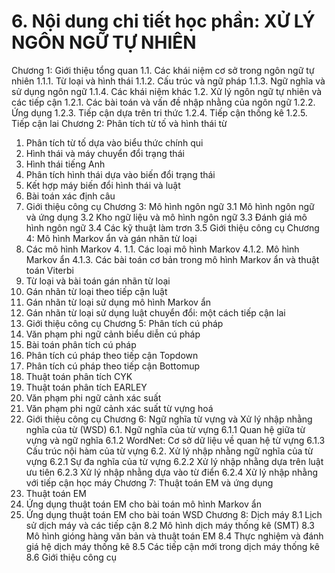 # 6. Nội dung chi tiết học phần: XỬ LÝ NGÔN NGỮ TỰ NHIÊN
Chương 1: Giới thiệu tổng quan 1.1. Các khái niệm cơ sở trong ngôn ngữ tự nhiên 1.1.1. Từ loại và hình thái 1.1.2. Cấu trúc và ngữ pháp 1.1.3. Ngữ nghĩa và sử dụng ngôn ngữ 1.1.4. Các khái niệm khác 1.2. Xử lý ngôn ngữ tự nhiên và các tiếp cận 1.2.1. Các bài toán và vấn đề nhập nhằng của ngôn ngữ 1.2.2. Ứng dụng 1.2.3. Tiếp cận dựa trên tri thức 1.2.4. Tiếp cận thống kê 1.2.5. Tiếp cận lai Chương 2: Phân tích từ tố và hình thái từ
1. Phân tích từ tố dựa vào biểu thức chính qui
2. Hình thái và máy chuyển đổi trạng thái
1. Hình thái tiếng Anh
2. Phân tích hình thái dựa vào biến đổi trạng thái
3. Kết hợp máy biến đổi hình thái và luật
3. Bài toán xác định câu
4. Giới thiệu công cụ Chương 3: Mô hình ngôn ngữ 3.1 Mô hình ngôn ngữ và ứng dụng 3.2 Kho ngữ liệu và mô hình ngôn ngữ 3.3 Đánh giá mô hình ngôn ngữ 3.4 Các kỹ thuật làm trơn 3.5 Giới thiệu công cụ Chương 4: Mô hình Markov ẩn và gán nhãn từ loại
1. Các mô hình Markov 4\. 1.1. Các loại mô hình Markov 4.1.2. Mô hình Markov ẩn 4.1.3. Các bài toán cơ bản trong mô hình Markov ẩn và thuật toán Viterbi
2. Từ loại và bài toán gán nhãn từ loại
3. Gán nhãn từ loại theo tiếp cận luật
4. Gán nhãn từ loại sử dụng mô hình Markov ẩn
5. Gán nhãn từ loại sử dụng luật chuyển đổi: một cách tiếp cận lai
6. Giới thiệu công cụ Chương 5: Phân tích cú pháp
1. Văn phạm phi ngữ cảnh biểu diễn cú pháp
2. Bài toán phân tích cú pháp
3. Phân tích cú pháp theo tiếp cận Topdown
4. Phân tích cú pháp theo tiếp cận Bottomup
5. Thuật toán phân tích CYK
6. Thuật toán phân tích EARLEY
7. Văn phạm phi ngữ cảnh xác suất
8. Văn phạm phi ngữ cảnh xác suất từ vựng hoá
9. Giới thiệu công cụ Chương 6: Ngữ nghĩa từ vựng và Xử lý nhập nhằng nghĩa của từ (WSD)
6.1. Ngữ nghĩa của từ vựng 6.1.1 Quan hệ giữa từ vựng và ngữ nghĩa 6.1.2 WordNet: Cơ sở dữ liệu về quan hệ từ vựng 6.1.3 Cấu trúc nội hàm của từ vựng
6.2. Xử lý nhập nhằng ngữ nghĩa của từ vựng 6.2.1 Sự đa nghĩa của từ vựng 6.2.2 Xử lý nhập nhằng dựa trên luật ưu tiên 6.2.3 Xử lý nhập nhằng dựa vào từ điển 6.2.4 Xử lý nhập nhằng với tiếp cận học máy Chương 7: Thuật toán EM và ứng dụng
1. Thuật toán EM
2. Ứng dụng thuật toán EM cho bài toán mô hình Markov ẩn
3. Ứng dụng thuật toán EM cho bài toán WSD Chương 8: Dịch máy 8.1 Lịch sử dịch máy và các tiếp cận 8.2 Mô hình dịch máy thống kê (SMT) 8.3 Mô hình gióng hàng văn bản và thuật toán EM 8.4 Thực nghiệm và đánh giá hệ dịch máy thống kê 8.5 Các tiếp cận mới trong dịch máy thống kê 8.6 Giới thiệu công cụ
